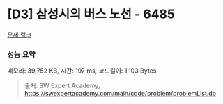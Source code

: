 # [D3] 삼성시의 버스 노선 - 6485 

[문제 링크](https://swexpertacademy.com/main/code/problem/problemDetail.do?contestProbId=AWczm7QaACgDFAWn) 

### 성능 요약

메모리: 39,752 KB, 시간: 197 ms, 코드길이: 1,103 Bytes



> 출처: SW Expert Academy, https://swexpertacademy.com/main/code/problem/problemList.do